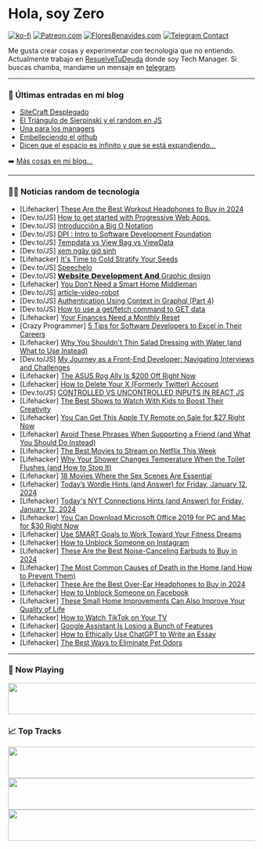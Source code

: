 # Hola, soy Zero

[![ko-fi](https://ko-fi.com/img/githubbutton_sm.svg)](https://ko-fi.com/J3J4N0LUK)
[![Patreon.com](https://img.shields.io/endpoint.svg?url=https%3A%2F%2Fshieldsio-patreon.vercel.app%2Fapi%3Fusername%3Dzerodragon%26type%3Dpatrons&style=for-the-badge)](https://patreon.com/zerodragon)
[![FloresBenavides.com](https://img.shields.io/website?down_message=oops&label=MiBlog&style=for-the-badge&up_message=online&url=https%3A%2F%2Ffloresbenavides.com)](https://floresbenavides.com)
[![Telegram Contact](https://img.shields.io/badge/escr%C3%ADbeme-ZeroDragon-%2326A5E4?style=for-the-badge&logo=telegram)](https://t.me/zerodragon)

Me gusta crear cosas y experimentar con tecnología que no entiendo.
Actualmente trabajo en [ResuelveTuDeuda](http://github.com/resuelve) donde soy Tech Manager.
Si buscas chamba, mandame un mensaje en [telegram](https://t.me/zerodragon).

---

### 📕 Últimas entradas en mi blog
<!-- BLOG-POST-LIST:START -->
- [SiteCraft Desplegado](https://floresbenavides.com/sitecraft-desplegado/)
- [El Triángulo de Sierpinski y el random en JS](https://floresbenavides.com/el-triangulo-de-sierpinski-y-el-random-en-js/)
- [Una para los managers](https://floresbenavides.com/una-para-los-managers/)
- [Embelleciendo el github](https://floresbenavides.com/embelleciendo-el-github/)
- [Dicen que el espacio es infinito y que se está expandiendo…](https://floresbenavides.com/dicen-que-el-espacio-es-infinito-y-que-se-esta-expandiendo/)
<!-- BLOG-POST-LIST:END -->

➡️ [Más cosas en mi blog...](https://floresbenavides.com)

---

### 👨‍💻 Noticias random de tecnología
<!-- TECH-POSTS:START -->
- [Lifehacker] [These Are the Best Workout Headphones to Buy in 2024](https://lifehacker.com/tech/best-headphones-for-working-out)
- [Dev.to/JS] [How to get started with Progressive Web Apps.](https://dev.to/michellebuchiokonicha/how-to-get-started-with-progressive-web-apps-3f44)
- [Dev.to/JS] [Introducción a Big O Notation](https://dev.to/owivans/introduccion-a-big-o-notation-3lp)
- [Dev.to/JS] [DPI : Intro to Software Development Foundation](https://dev.to/nims972/dpi-intro-to-software-development-foundation-4g05)
- [Dev.to/JS] [Tempdata vs View Bag vs ViewData](https://dev.to/sardarmudassaralikhan/tempdata-vs-view-bag-vs-viewdata-4np8)
- [Dev.to/JS] [xem ngày giờ sinh](https://dev.to/tuvi123vn/xem-ngay-gio-sinh-4khi)
- [Lifehacker] [It&#39;s Time to Cold Stratify Your Seeds](https://lifehacker.com/home/how-to-cold-stratify-seeds-indoors)
- [Dev.to/JS] [Speechelo](https://dev.to/rankkmarket/speechelo-4gn4)
- [Dev.to/JS] [𝗪𝗲𝗯𝘀𝗶𝘁𝗲 𝗗𝗲𝘃𝗲𝗹𝗼𝗽𝗺𝗲𝗻𝘁 𝗔𝗻𝗱 Graphic design](https://dev.to/ystudio/graphic-design-1beo)
- [Lifehacker] [You Don’t Need a Smart Home Middleman](https://lifehacker.com/tech/why-you-dont-need-a-smart-tech-middleman)
- [Dev.to/JS] [article-video-robot](https://dev.to/wsovn112/article-video-robot-52ce)
- [Dev.to/JS] [Authentication Using Context in Graphql &lpar;Part 4&rpar;](https://dev.to/ganeshyadav3142/authentication-using-context-in-graphql-part-4-4emn)
- [Dev.to/JS] [How to use a get/fetch command to GET data](https://dev.to/nickraym/how-to-use-a-getfetch-command-to-get-data-2ad4)
- [Lifehacker] [Your Finances Need a Monthly Reset](https://lifehacker.com/money/monthly-money-reset)
- [Crazy Programmer] [5 Tips for Software Developers to Excel in Their Careers](https://www.thecrazyprogrammer.com/2024/01/tips-for-software-developers-to-excel-in-their-careers.html)
- [Lifehacker] [Why You Shouldn&#39;t Thin Salad Dressing with Water &lpar;and What to Use Instead&rpar;](https://lifehacker.com/food-drink/how-to-thin-salad-dressing)
- [Dev.to/JS] [My Journey as a Front-End Developer: Navigating Interviews and Challenges](https://dev.to/udit065/my-journey-as-a-front-end-developer-navigating-interviews-and-challenges-2jnp)
- [Lifehacker] [The ASUS Rog Ally Is $200 Off Right Now](https://lifehacker.com/entertainment/asus-rog-ally-sale-at-best-buy)
- [Lifehacker] [How to Delete Your X &lpar;Formerly Twitter&rpar; Account](https://lifehacker.com/how-to-delete-your-twitter-account-when-youve-had-enoug-1848798491)
- [Dev.to/JS] [CONTROLLED VS UNCONTROLLED INPUTS IN REACT JS](https://dev.to/frankezenwanne/controlled-vs-uncontrolled-inputs-in-react-js-4d91)
- [Lifehacker] [The Best Shows to Watch With Kids to Boost Their Creativity](https://lifehacker.com/entertainment/best-shows-boost-kids-creativity)
- [Lifehacker] [You Can Get This Apple TV Remote on Sale for $27 Right Now](https://lifehacker.com/tech/apple-tv-remote-sale)
- [Lifehacker] [Avoid These Phrases When Supporting a Friend &lpar;and What You Should Do Instead&rpar;](https://lifehacker.com/health/supportive-cliches-you-should-avoid-when-supporting-a-friend)
- [Lifehacker] [The Best Movies to Stream on Netflix This Week](https://lifehacker.com/entertainment/the-best-movies-on-netflix-this-week)
- [Lifehacker] [Why Your Shower Changes Temperature When the Toilet Flushes &lpar;and How to Stop It&rpar;](https://lifehacker.com/home/why-shower-changes-temperature-when-toilet-flushes-how-to-stop-it)
- [Lifehacker] [18 Movies Where the Sex Scenes Are Essential](https://lifehacker.com/entertainment/the-best-movies-where-the-sex-scenes-are-essential)
- [Lifehacker] [Today’s Wordle Hints &lpar;and Answer&rpar; for Friday, January 12, 2024](https://lifehacker.com/entertainment/wordle-answer-today-january-12-2024)
- [Lifehacker] [Today&#39;s NYT Connections Hints &lpar;and Answer&rpar; for Friday, January 12, 2024](https://lifehacker.com/entertainment/nyt-connections-answer-today-january-12-2024)
- [Lifehacker] [You Can Download Microsoft Office 2019 for PC and Mac for $30 Right Now](https://lifehacker.com/tech/microsoft-office-2019-pc-mac-sale)
- [Lifehacker] [Use SMART Goals to Work Toward Your Fitness Dreams](https://lifehacker.com/dont-let-smart-fitness-goals-stop-you-from-dreaming-big-1849966615)
- [Lifehacker] [How to Unblock Someone on Instagram](https://lifehacker.com/tech/how-to-unblock-someone-on-instagram)
- [Lifehacker] [These Are the Best Noise-Canceling Earbuds to Buy in 2024](https://lifehacker.com/tech/the-best-noise-canceling-earbuds)
- [Lifehacker] [The Most Common Causes of Death in the Home &lpar;and How to Prevent Them&rpar;](https://lifehacker.com/home/the-easiest-ways-to-accidentally-kill-yourself-in-your-own-home)
- [Lifehacker] [These Are the Best Over-Ear Headphones to Buy in 2024](https://lifehacker.com/tech/the-best-over-ear-headphones)
- [Lifehacker] [How to Unblock Someone on Facebook](https://lifehacker.com/tech/how-to-unblock-someone-on-facebook)
- [Lifehacker] [These Small Home Improvements Can Also Improve Your Quality of Life](https://lifehacker.com/home/these-small-home-improvements-can-increase-your-quality-of-life)
- [Lifehacker] [How to Watch TikTok on Your TV](https://lifehacker.com/tech/how-to-watch-tiktok-on-tv)
- [Lifehacker] [Google Assistant Is Losing a Bunch of Features](https://lifehacker.com/tech/google-assistant-is-losing-a-bunch-of-features)
- [Lifehacker] [How to Ethically Use ChatGPT to Write an Essay](https://lifehacker.com/family/how-to-ethically-use-chatgpt-to-write-an-essay)
- [Lifehacker] [The Best Ways to Eliminate Pet Odors](https://lifehacker.com/home/best-ways-to-eliminate-pet-odors)<!-- TECH-POSTS:END -->

---

### 🎵 Now Playing
<a href="https://spotify-now-playing-dun.vercel.app/now-playing?open"><img src="https://spotify-now-playing-dun.vercel.app/now-playing" width="540" height="64"></a>

### 📈 Top Tracks
<a href="https://spotify-now-playing-dun.vercel.app/top-tracks?i=1&open"><img src="https://spotify-now-playing-dun.vercel.app/top-tracks?i=1" width="540" height="64"></a>
<a href="https://spotify-now-playing-dun.vercel.app/top-tracks?i=2&open"><img src="https://spotify-now-playing-dun.vercel.app/top-tracks?i=2" width="540" height="64"></a>
<a href="https://spotify-now-playing-dun.vercel.app/top-tracks?i=3&open"><img src="https://spotify-now-playing-dun.vercel.app/top-tracks?i=3" width="540" height="64"></a>
